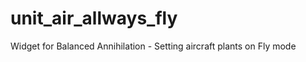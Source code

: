 unit_air_allways_fly
====================

Widget for Balanced Annihilation - Setting aircraft plants on Fly mode
